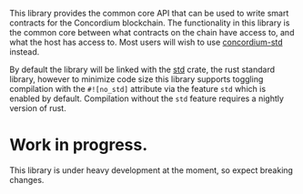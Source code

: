 This library provides the common core API that can be used to write smart
contracts for the Concordium blockchain. The functionality in this library is
the common core between what contracts on the chain have access to, and what the
host has access to. Most users will wish to use
[concordium-std](https://github.com/Concordium/concordium-std) instead.

By default the library will be linked with the
[std](https://doc.rust-lang.org/std/) crate, the rust standard library,
however to minimize code size this library supports toggling compilation
with the `#![no_std]` attribute via the feature `std` which is enabled by
default. Compilation without the `std` feature requires a nightly version of
rust.

# Work in progress.

This library is under heavy development at the moment, so expect breaking
changes.
